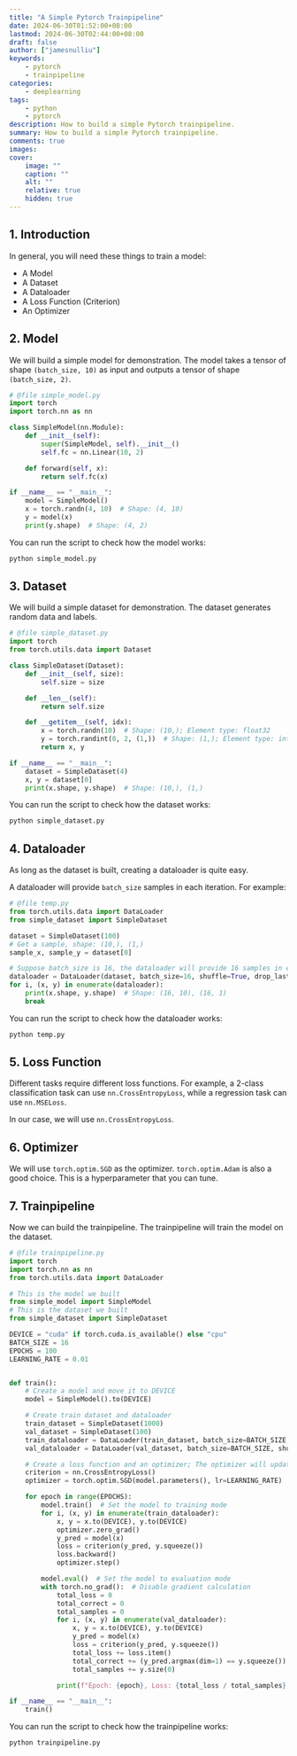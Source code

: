 ```yaml
---
title: "A Simple Pytorch Trainpipeline"
date: 2024-06-30T01:52:00+08:00
lastmod: 2024-06-30T02:44:00+08:00
draft: false
author: ["jamesnulliu"]
keywords: 
    - pytorch
    - trainpipeline
categories:
    - deeplearning
tags:
    - python
    - pytorch
description: How to build a simple Pytorch trainpipeline.
summary: How to build a simple Pytorch trainpipeline.
comments: true
images: 
cover:
    image: ""
    caption: ""
    alt: ""
    relative: true
    hidden: true
---
```


## 1. Introduction

In general, you will need these things to train a model:

- A Model
- A Dataset
- A Dataloader
- A Loss Function (Criterion)
- An Optimizer


## 2. Model

We will build a simple model for demonstration. The model takes a tensor of shape `(batch_size, 10)` as input and outputs a tensor of shape `(batch_size, 2)`.

```python {linenos=true}
# @file simple_model.py
import torch
import torch.nn as nn

class SimpleModel(nn.Module):
    def __init__(self):
        super(SimpleModel, self).__init__()
        self.fc = nn.Linear(10, 2)

    def forward(self, x):
        return self.fc(x)

if __name__ == "__main__":
    model = SimpleModel()
    x = torch.randn(4, 10)  # Shape: (4, 10)
    y = model(x)
    print(y.shape)  # Shape: (4, 2)
```

You can run the script to check how the model works:

```bash {linenos=true}
python simple_model.py
```

## 3. Dataset

We will build a simple dataset for demonstration. The dataset generates random data and labels.

```python {linenos=true}
# @file simple_dataset.py
import torch
from torch.utils.data import Dataset

class SimpleDataset(Dataset):
    def __init__(self, size):
        self.size = size

    def __len__(self):
        return self.size

    def __getitem__(self, idx):
        x = torch.randn(10)  # Shape: (10,); Element type: float32
        y = torch.randint(0, 2, (1,))  # Shape: (1,); Element type: int64
        return x, y

if __name__ == "__main__":
    dataset = SimpleDataset(4)
    x, y = dataset[0]
    print(x.shape, y.shape)  # Shape: (10,), (1,)
```

You can run the script to check how the dataset works:

```bash {linenos=true}
python simple_dataset.py
```

## 4. Dataloader

As long as the dataset is built, creating a dataloader is quite easy. 

A dataloader will provide `batch_size` samples in each iteration. For example:

```python {linenos=true}
# @file temp.py
from torch.utils.data import DataLoader
from simple_dataset import SimpleDataset

dataset = SimpleDataset(100)
# Get a sample, shape: (10,), (1,)
sample_x, sample_y = dataset[0] 

# Suppose batch_size is 16, the dataloader will provide 16 samples in each iteration
dataloader = DataLoader(dataset, batch_size=16, shuffle=True, drop_last=True)
for i, (x, y) in enumerate(dataloader):
    print(x.shape, y.shape)  # Shape: (16, 10), (16, 1)
    break
```

You can run the script to check how the dataloader works:

```bash {linenos=true}
python temp.py
```

## 5. Loss Function

Different tasks require different loss functions. For example, a 2-class classification task can use `nn.CrossEntropyLoss`, while a regression task can use `nn.MSELoss`.

In our case, we will use `nn.CrossEntropyLoss`. 

## 6. Optimizer

We will use `torch.optim.SGD` as the optimizer. `torch.optim.Adam` is also a good choice. This is a hyperparameter that you can tune.

## 7. Trainpipeline

Now we can build the trainpipeline. The trainpipeline will train the model on the dataset.

```python {linenos=true}
# @file trainpipeline.py
import torch
import torch.nn as nn
from torch.utils.data import DataLoader

# This is the model we built
from simple_model import SimpleModel
# This is the dataset we built
from simple_dataset import SimpleDataset

DEVICE = "cuda" if torch.cuda.is_available() else "cpu"
BATCH_SIZE = 16
EPOCHS = 100
LEARNING_RATE = 0.01


def train():
    # Create a model and move it to DEVICE
    model = SimpleModel().to(DEVICE)

    # Create train dataset and dataloader
    train_dataset = SimpleDataset(1000)
    val_dataset = SimpleDataset(100)
    train_dataloader = DataLoader(train_dataset, batch_size=BATCH_SIZE, shuffle=True, drop_last=True)
    val_dataloader = DataLoader(val_dataset, batch_size=BATCH_SIZE, shuffle=False, drop_last=False)

    # Create a loss function and an optimizer; The optimizer will update the model's parameters
    criterion = nn.CrossEntropyLoss()
    optimizer = torch.optim.SGD(model.parameters(), lr=LEARNING_RATE)

    for epoch in range(EPOCHS):
        model.train()  # Set the model to training mode
        for i, (x, y) in enumerate(train_dataloader):
            x, y = x.to(DEVICE), y.to(DEVICE)
            optimizer.zero_grad()
            y_pred = model(x)
            loss = criterion(y_pred, y.squeeze())
            loss.backward()
            optimizer.step()

        model.eval()  # Set the model to evaluation mode
        with torch.no_grad():  # Disable gradient calculation
            total_loss = 0
            total_correct = 0
            total_samples = 0
            for i, (x, y) in enumerate(val_dataloader):
                x, y = x.to(DEVICE), y.to(DEVICE)
                y_pred = model(x)
                loss = criterion(y_pred, y.squeeze())
                total_loss += loss.item()
                total_correct += (y_pred.argmax(dim=1) == y.squeeze()).sum().item()
                total_samples += y.size(0)

            print(f"Epoch: {epoch}, Loss: {total_loss / total_samples}, Accuracy: {total_correct / total_samples}")

if __name__ == "__main__":
    train()
```

You can run the script to check how the trainpipeline works:

```bash {linenos=true}
python trainpipeline.py
```